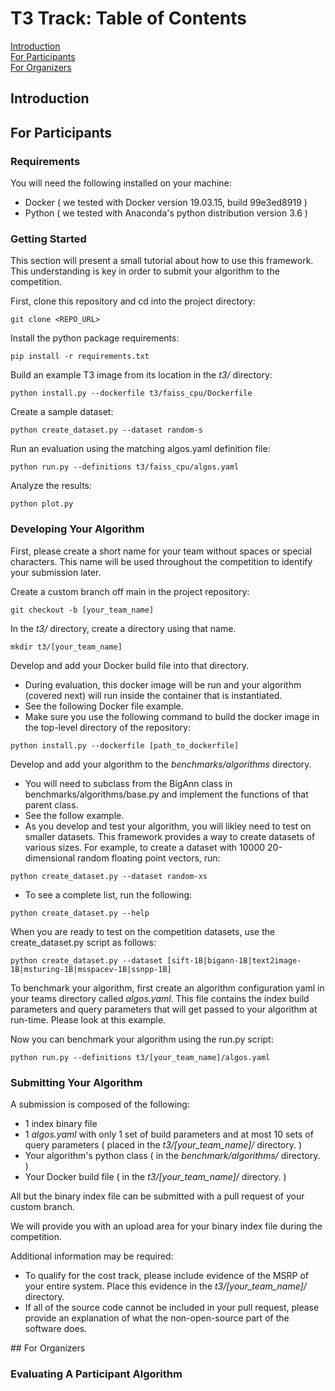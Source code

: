 # T3 Track: Table of Contents  
[Introduction](#introduction)  
[For Participants](#for_participants)  
[For Organizers](#for_organizers)  
   
## Introduction

## For Participants

### Requirements

You will need the following installed on your machine:
* Docker ( we tested with Docker version 19.03.15, build 99e3ed8919 )
* Python ( we tested with Anaconda's python distribution version 3.6 )

### Getting Started

This section will present a small tutorial about how to use this framework.  This understanding is key in order to submit your algorithm to the competition.

First, clone this repository and cd into the project directory:
```
git clone <REPO_URL>
```
Install the python package requirements:
```
pip install -r requirements.txt
```
Build an example T3 image from its location in the *t3/* directory:
```
python install.py --dockerfile t3/faiss_cpu/Dockerfile
```
Create a sample dataset:
```
python create_dataset.py --dataset random-s
```
Run an evaluation using the matching algos.yaml definition file:
```
python run.py --definitions t3/faiss_cpu/algos.yaml
```
Analyze the results:
```
python plot.py 
```

### Developing Your Algorithm

First, please create a short name for your team without spaces or special characters.  This name will be used throughout the competition to identify your submission later.

Create a custom branch off main in the project repository:
```
git checkout -b [your_team_name]
```
In the *t3/* directory, create a directory using that name.
```
mkdir t3/[your_team_name]
```
Develop and add your Docker build file into that directory.
* During evaluation, this docker image will be run and your algorithm (covered next) will run inside the container that is instantiated.
* See the following Docker file example.
* Make sure you use the following command to build the docker image in the top-level directory of the repository:
```
python install.py --dockerfile [path_to_dockerfile]
```
Develop and add your algorithm to the *benchmarks/algorithms* directory.
* You will need to subclass from the BigAnn class in benchmarks/algorithms/base.py and implement the functions of that parent class.
* See the follow example.
* As you develop and test your algorithm, you will likley need to test on smaller datasets.  This framework provides a way to create datasets of various sizes.  For example, to create a dataset with 10000 20-dimensional random floating point vectors, run:
```
python create_dataset.py --dataset random-xs
```
* To see a complete list, run the following:
```
python create_dataset.py --help
```
When you are ready to test on the competition datasets, use the create_dataset.py script as follows:
```
python create_dataset.py --dataset [sift-1B|bigann-1B|text2image-1B|msturing-1B|msspacev-1B|ssnpp-1B]
```
To benchmark your algorithm, first create an algorithm configuration yaml in your teams directory called *algos.yaml.*  This file contains the index build parameters and query parameters that will get passed to your algorithm at run-time.  Please look at this example.

Now you can benchmark your algorithm using the run.py script:
```
python run.py --definitions t3/[your_team_name]/algos.yaml
```
### Submitting Your Algorithm

A submission is composed of the following:
* 1 index binary file 
* 1 *algos.yaml* with only 1 set of build parameters and at most 10 sets of query parameters ( placed in the *t3/[your_team_name]/* directory. )
* Your algorithm's python class ( in the *benchmark/algorithms/* directory. )
* Your Docker build file ( in the *t3/[your_team_name]/* directory. )

All but the binary index file can be submitted with a pull request of your custom branch.

We will provide you with an upload area for your binary index file during the competition.

Additional information may be required:
* To qualify for the cost track, please include evidence of the MSRP of your entire system.  Place this evidence in the *t3/[your_team_name]/* directory.
* If all of the source code cannot be included in your pull request, please provide an explanation of what the non-open-source part of the software does.

<a name="for_organizers"/>
## For Organizers

### Evaluating A Participant Algorithm


